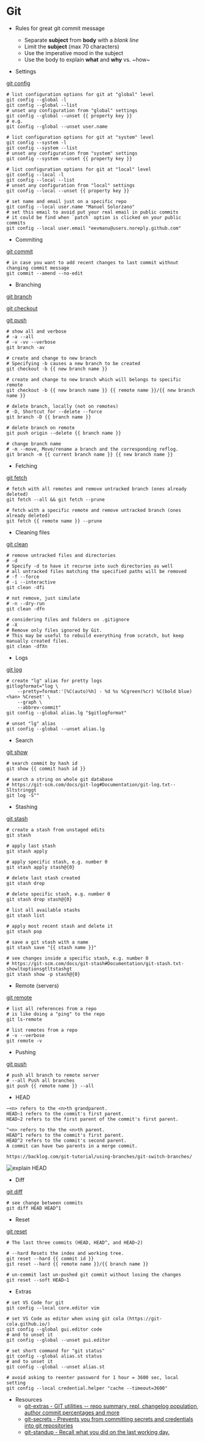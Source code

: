 # Git

- Rules for great git commit message
    - Separate **subject** from **body** with a *blank line*
    - Limit the **subject** (max 70 characters)
    - Use the imperative mood in the subject
    - Use the body to explain **what** and **why** vs. ~how~

- Settings

[git config](https://git-scm.com/docs/git-config)

```shell
# list configuration options for git at "global" level
git config --global -l
git config --global --list
# unset any configuration from "global" settings
git config --global --unset {{ property key }}
# e.g.
git config --global --unset user.name

# list configuration options for git at "system" level
git config --system -l
git config --system --list
# unset any configuration from "system" settings
git config --system --unset {{ property key }}

# list configuration options for git at "local" level
git config --local -l
git config --local --list
# unset any configuration from "local" settings
git config --local --unset {{ property key }}

# set name and email just on a specific repo
git config --local user.name "Manuel Solorzano"
# set this email to avoid put your real email in public commits
# it could be find when `patch` option is clicked on your public commits
git config --local user.email "eevmanu@users.noreply.github.com"

```

- Commiting

[git commit](https://git-scm.com/docs/git-commit)

```shell
# in case you want to add recent changes to last commit without changing commit message
git commit --amend --no-edit
```

- Branching

[git branch](https://git-scm.com/docs/git-branch)

[git checkout](https://git-scm.com/docs/git-checkout)

[git push](https://git-scm.com/docs/git-push)

```shell
# show all and verbose
# -a --all
# -v -vv --verbose
git branch -av

# create and change to new branch
# Specifying -b causes a new branch to be created
git checkout -b {{ new branch name }}

# create and change to new branch which will belongs to specific remote
git checkout -b {{ new branch name }} {{ remote name }}/{{ new branch name }}

# delete branch, locally (not on remotes)
# -D, Shortcut for --delete --force
git branch -D {{ branch name }}

# delete branch on remote
git push origin --delete {{ branch name }}

# change branch name
# -m --move, Move/rename a branch and the corresponding reflog.
git branch -m {{ current branch name }} {{ new branch name }}
```

- Fetching

[git fetch](https://git-scm.com/docs/git-fetch)

```shell
# fetch with all remotes and remove untracked branch (ones already deleted)
git fetch --all && git fetch --prune

# fetch with a specific remote and remove untracked branch (ones already deleted)
git fetch {{ remote name }} --prune
```

- Cleaning files

[git clean](https://git-scm.com/docs/git-clean)

```shell
# remove untracked files and directories
# -d
# Specify -d to have it recurse into such directories as well
# all untracked files matching the specified paths will be removed
# -f --force
# -i --interactive
git clean -dfi

# not remove, just simulate
# -n --dry-run
git clean -dfn

# considering files and folders on .gitignore
# -X
# Remove only files ignored by Git.
# This may be useful to rebuild everything from scratch, but keep manually created files.
git clean -dfXn
```

- Logs

[git log](https://git-scm.com/docs/git-log)

```shell
# create "lg" alias for pretty logs
gitlogformat="log \
    --pretty=format:'[%C(auto)%h] - %d %s %Cgreen(%cr) %C(bold blue)<%an> %Creset' \
    --graph \
    --abbrev-commit"
git config --global alias.lg "$gitlogformat"

# unset "lg" alias
git config --global --unset alias.lg
```

- Search

[git show](https://git-scm.com/docs/git-show)

```shell
# search commit by hash id
git show {{ commit hash id }}

# search a string on whole git database
# https://git-scm.com/docs/git-log#Documentation/git-log.txt--Sltstringgt
git log -S""
```

- Stashing

[git stash](https://git-scm.com/docs/git-stash)

```shell
# create a stash from unstaged edits
git stash

# apply last stash
git stash apply

# apply specific stash, e.g. number 0
git stash apply stash@{0}

# delete last stash created
git stash drop

# delete specific stash, e.g. number 0
git stash drop stash@{0}

# list all available stashs
git stash list

# apply most recent stash and delete it
git stash pop

# save a git stash with a name
git stash save "{{ stash name }}"

# see changes inside a specific stash, e.g. number 0
# https://git-scm.com/docs/git-stash#Documentation/git-stash.txt-showltoptionsgtltstashgt
git stash show -p stash@{0}
```

- Remote (servers)

[git remote](https://git-scm.com/docs/git-remote)

```shell
# list all references from a repo
# is like doing a "ping" to the repo
git ls-remote

# list remotes from a repo
# -v --verbose
git remote -v
```

- Pushing

[git push](https://git-scm.com/docs/git-push)

```shell
# push all branch to remote server
# --all Push all branches
git push {{ remote name }} --all
```

- HEAD

```
~<n> refers to the <n>th grandparent.
HEAD~1 refers to the commit's first parent.
HEAD~2 refers to the first parent of the commit's first parent.

^<n> refers to the the <n>th parent.
HEAD^1 refers to the commit's first parent.
HEAD^2 refers to the commit's second parent.
A commit can have two parents in a merge commit.

https://backlog.com/git-tutorial/using-branches/git-switch-branches/
```
![explain HEAD](https://i.imgur.com/mSD77uh.png "explain HEAD")

- Diff

[git diff](https://git-scm.com/docs/git-diff)

```shell
# see change between commits
git diff HEAD HEAD^1
```

- Reset

[git reset](https://git-scm.com/docs/git-reset)

```shell
# The last three commits (HEAD, HEAD^, and HEAD~2)

# --hard Resets the index and working tree.
git reset --hard {{ commit id }}
git reset --hard {{ remote name }}/{{ branch name }}

# un-commit last un-pushed git commit without losing the changes
git reset --soft HEAD~1
```

- Extras

```shell
# set VS Code for git
git config --local core.editor vim

# set VS Code as editor when using git cola (https://git-cola.github.io/)
git config --global gui.editor code
# and to unset it
git config --global --unset gui.editor

# set short command for "git status"
git config --global alias.st status
# and to unset it
git config --global --unset alias.st

# avoid asking to reenter password for 1 hour = 3600 sec, local setting
git config --local credential.helper "cache --timeout=3600"
```
- Resources
    - [git-extras - GIT utilities -- repo summary, repl, changelog population, author commit percentages and more](https://github.com/tj/git-extras)
    - [git-secrets - Prevents you from committing secrets and credentials into git repositories](https://github.com/awslabs/git-secrets)
    - [git-standup - Recall what you did on the last working day.](https://github.com/kamranahmedse/git-standup)
